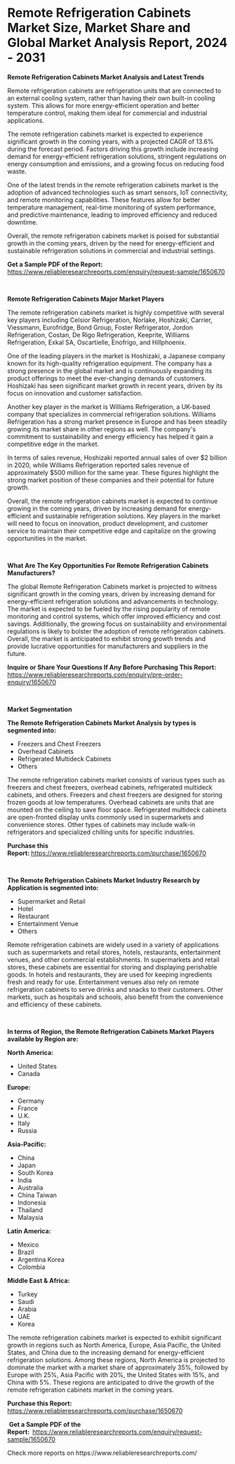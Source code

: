 <p><h1>Remote Refrigeration Cabinets Market Size, Market Share and Global Market Analysis Report, 2024 - 2031</h1></p><p><strong>Remote Refrigeration Cabinets Market Analysis and Latest Trends</strong></p>
<p><p>Remote refrigeration cabinets are refrigeration units that are connected to an external cooling system, rather than having their own built-in cooling system. This allows for more energy-efficient operation and better temperature control, making them ideal for commercial and industrial applications.</p><p>The remote refrigeration cabinets market is expected to experience significant growth in the coming years, with a projected CAGR of 13.6% during the forecast period. Factors driving this growth include increasing demand for energy-efficient refrigeration solutions, stringent regulations on energy consumption and emissions, and a growing focus on reducing food waste.</p><p>One of the latest trends in the remote refrigeration cabinets market is the adoption of advanced technologies such as smart sensors, IoT connectivity, and remote monitoring capabilities. These features allow for better temperature management, real-time monitoring of system performance, and predictive maintenance, leading to improved efficiency and reduced downtime.</p><p>Overall, the remote refrigeration cabinets market is poised for substantial growth in the coming years, driven by the need for energy-efficient and sustainable refrigeration solutions in commercial and industrial settings.</p></p>
<p><strong>Get a Sample PDF of the Report:&nbsp;</strong> <a href="https://www.reliableresearchreports.com/enquiry/request-sample/1650670">https://www.reliableresearchreports.com/enquiry/request-sample/1650670</a></p>
<p>&nbsp;</p>
<p><strong>Remote Refrigeration Cabinets Major Market Players</strong></p>
<p><p>The remote refrigeration cabinets market is highly competitive with several key players including Celsior Refrigeration, Norlake, Hoshizaki, Carrier, Viessmann, Eurofridge, Bond Group, Foster Refrigerator, Jordon Refrigeration, Costan, De Rigo Refrigeration, Keeprite, Williams Refrigeration, Exkal SA, Oscartielle, Enofrigo, and Hillphoenix.</p><p>One of the leading players in the market is Hoshizaki, a Japanese company known for its high-quality refrigeration equipment. The company has a strong presence in the global market and is continuously expanding its product offerings to meet the ever-changing demands of customers. Hoshizaki has seen significant market growth in recent years, driven by its focus on innovation and customer satisfaction.</p><p>Another key player in the market is Williams Refrigeration, a UK-based company that specializes in commercial refrigeration solutions. Williams Refrigeration has a strong market presence in Europe and has been steadily growing its market share in other regions as well. The company's commitment to sustainability and energy efficiency has helped it gain a competitive edge in the market.</p><p>In terms of sales revenue, Hoshizaki reported annual sales of over $2 billion in 2020, while Williams Refrigeration reported sales revenue of approximately $500 million for the same year. These figures highlight the strong market position of these companies and their potential for future growth.</p><p>Overall, the remote refrigeration cabinets market is expected to continue growing in the coming years, driven by increasing demand for energy-efficient and sustainable refrigeration solutions. Key players in the market will need to focus on innovation, product development, and customer service to maintain their competitive edge and capitalize on the growing opportunities in the market.</p></p>
<p>&nbsp;</p>
<p><strong>What Are The Key Opportunities For Remote Refrigeration Cabinets Manufacturers?</strong></p>
<p><p>The global Remote Refrigeration Cabinets market is projected to witness significant growth in the coming years, driven by increasing demand for energy-efficient refrigeration solutions and advancements in technology. The market is expected to be fueled by the rising popularity of remote monitoring and control systems, which offer improved efficiency and cost savings. Additionally, the growing focus on sustainability and environmental regulations is likely to bolster the adoption of remote refrigeration cabinets. Overall, the market is anticipated to exhibit strong growth trends and provide lucrative opportunities for manufacturers and suppliers in the future.</p></p>
<p><strong>Inquire or Share Your Questions If Any Before Purchasing This Report:</strong> <a href="https://www.reliableresearchreports.com/enquiry/pre-order-enquiry/1650670">https://www.reliableresearchreports.com/enquiry/pre-order-enquiry/1650670</a></p>
<p>&nbsp;</p>
<p><strong>Market Segmentation</strong></p>
<p><strong>The Remote Refrigeration Cabinets Market Analysis by types is segmented into:</strong></p>
<p><ul><li>Freezers and Chest Freezers</li><li>Overhead Cabinets</li><li>Refrigerated Multideck Cabinets</li><li>Others</li></ul></p>
<p><p>The remote refrigeration cabinets market consists of various types such as freezers and chest freezers, overhead cabinets, refrigerated multideck cabinets, and others. Freezers and chest freezers are designed for storing frozen goods at low temperatures. Overhead cabinets are units that are mounted on the ceiling to save floor space. Refrigerated multideck cabinets are open-fronted display units commonly used in supermarkets and convenience stores. Other types of cabinets may include walk-in refrigerators and specialized chilling units for specific industries.</p></p>
<p><strong>Purchase this Report:&nbsp;</strong><a href="https://www.reliableresearchreports.com/purchase/1650670">https://www.reliableresearchreports.com/purchase/1650670</a></p>
<p>&nbsp;</p>
<p><strong>The Remote Refrigeration Cabinets Market Industry Research by Application is segmented into:</strong></p>
<p><ul><li>Supermarket and Retail</li><li>Hotel</li><li>Restaurant</li><li>Entertainment Venue</li><li>Others</li></ul></p>
<p><p>Remote refrigeration cabinets are widely used in a variety of applications such as supermarkets and retail stores, hotels, restaurants, entertainment venues, and other commercial establishments. In supermarkets and retail stores, these cabinets are essential for storing and displaying perishable goods. In hotels and restaurants, they are used for keeping ingredients fresh and ready for use. Entertainment venues also rely on remote refrigeration cabinets to serve drinks and snacks to their customers. Other markets, such as hospitals and schools, also benefit from the convenience and efficiency of these cabinets.</p></p>
<p>&nbsp;</p>
<p><strong>In terms of Region, the Remote Refrigeration Cabinets Market Players available by Region are:</strong></p>
<p>
    <p> <strong> North America: </strong>
        <ul>
            <li>United States</li>
            <li>Canada</li>
        </ul>
        </p> 
    <p> <strong> Europe: </strong>
        <ul>
            <li>Germany</li>
            <li>France</li>
            <li>U.K.</li>
            <li>Italy</li>
            <li>Russia</li>
        </ul>
        </p> 
    <p> <strong> Asia-Pacific: </strong>
        <ul>
            <li>China</li>
            <li>Japan</li>
            <li>South Korea</li>
            <li>India</li>
            <li>Australia</li>
            <li>China Taiwan</li>
            <li>Indonesia</li>
            <li>Thailand</li>
            <li>Malaysia</li>
        </ul>
        </p> 
    <p> <strong> Latin America: </strong>
        <ul>
            <li>Mexico</li>
            <li>Brazil</li>
            <li>Argentina Korea</li>
            <li>Colombia</li>
        </ul>
        </p> 
    <p> <strong> Middle East & Africa: </strong>
        <ul>
            <li>Turkey</li>
            <li>Saudi</li>
            <li>Arabia</li>
            <li>UAE</li>
            <li>Korea</li>
        </ul>
    </p>
    </p>
<p><p>The remote refrigeration cabinets market is expected to exhibit significant growth in regions such as North America, Europe, Asia Pacific, the United States, and China due to the increasing demand for energy-efficient refrigeration solutions. Among these regions, North America is projected to dominate the market with a market share of approximately 35%, followed by Europe with 25%, Asia Pacific with 20%, the United States with 15%, and China with 5%. These regions are anticipated to drive the growth of the remote refrigeration cabinets market in the coming years.</p></p>
<p><strong>Purchase this Report: </strong><a href="https://www.reliableresearchreports.com/purchase/1650670">https://www.reliableresearchreports.com/purchase/1650670</a></p>
<p>&nbsp;<strong>Get a Sample PDF of the Report:&nbsp;&nbsp;</strong><a href="https://www.reliableresearchreports.com/enquiry/request-sample/1650670">https://www.reliableresearchreports.com/enquiry/request-sample/1650670</a></p>
<p><strong></strong></p>
<p>Check more reports on https://www.reliableresearchreports.com/</p>
